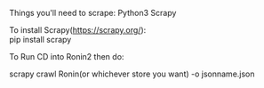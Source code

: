 Things you'll need to scrape:
Python3
Scrapy


To install Scrapy(https://scrapy.org/):  
pip install scrapy   


To Run CD into Ronin2
then do:

scrapy crawl Ronin(or whichever store you want) -o jsonname.json
